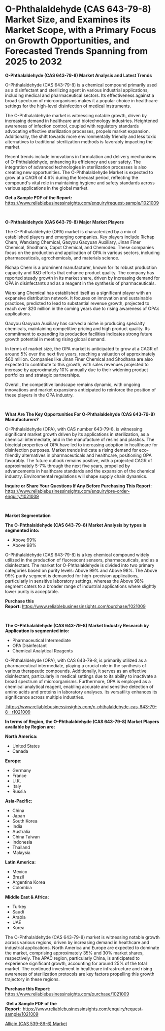 <p><h1>O-Phthalaldehyde (CAS 643-79-8) Market Size, and Examines its Market Scope, with a Primary Focus on Growth Opportunities, and Forecasted Trends Spanning from 2025 to 2032</h1></p><p><strong>O-Phthalaldehyde (CAS 643-79-8) Market Analysis and Latest Trends</strong></p>
<p><p>O-Phthalaldehyde (CAS 643-79-8) is a chemical compound primarily used as a disinfectant and sterilizing agent in various industrial applications, including medical and pharmaceutical sectors. Its effectiveness against a broad spectrum of microorganisms makes it a popular choice in healthcare settings for the high-level disinfection of medical instruments. </p><p>The O-Phthalaldehyde market is witnessing notable growth, driven by increasing demand in healthcare and biotechnology industries. Heightened awareness of infection control, coupled with regulatory standards advocating effective sterilization processes, propels market expansion. Additionally, the shift towards more environmentally friendly and less toxic alternatives to traditional sterilization methods is favorably impacting the market.</p><p>Recent trends include innovations in formulation and delivery mechanisms of O-Phthalaldehyde, enhancing its efficiency and user safety. The integration of advanced technologies in sterilization processes is also creating new opportunities. The O-Phthalaldehyde Market is expected to grow at a CAGR of 4.6% during the forecast period, reflecting the compound's vital role in maintaining hygiene and safety standards across various applications in the global market.</p></p>
<p><strong>Get a Sample PDF of the Report:&nbsp;</strong> <a href="https://www.reliablebusinessinsights.com/enquiry/request-sample/1021009?utm_campaign=2296&utm_medium=2&utm_source=Github&utm_content=ia&utm_term=21032025&utm_id=o-phthalaldehyde-cas-643-79-8">https://www.reliablebusinessinsights.com/enquiry/request-sample/1021009</a></p>
<p>&nbsp;</p>
<p><strong>O-Phthalaldehyde (CAS 643-79-8) Major Market Players</strong></p>
<p><p>The O-Phthalaldehyde (OPA) market is characterized by a mix of established players and emerging companies. Key players include Richap Chem, Wanxiang Chemical, Gaoyou Gaoyuan Auxiliary, Jinan Finer Chemical, Shodhana, Capot Chemical, and Chemodex. These companies focus on the production and application of OPA in various sectors, including pharmaceuticals, agrochemicals, and materials science.</p><p>Richap Chem is a prominent manufacturer, known for its robust production capacity and R&D efforts that enhance product quality. The company has reported steady growth in its market share, driven by increasing demand for OPA in disinfectants and as a reagent in the synthesis of pharmaceuticals. </p><p>Wanxiang Chemical has established itself as a significant player with an expansive distribution network. It focuses on innovation and sustainable practices, predicted to lead to substantial revenue growth, projected to reach over $20 million in the coming years due to rising awareness of OPA’s applications.</p><p>Gaoyou Gaoyuan Auxiliary has carved a niche in producing specialty chemicals, maintaining competitive pricing and high product quality. Its commitment to expanding its production facilities indicates strong future growth potential in meeting rising global demand.</p><p>In terms of market size, the OPA market is anticipated to grow at a CAGR of around 5% over the next five years, reaching a valuation of approximately $60 million. Companies like Jinan Finer Chemical and Shodhana are also expected to contribute to this growth, with sales revenues projected to increase by approximately 10% annually due to their widening product portfolios and strategic partnerships.</p><p>Overall, the competitive landscape remains dynamic, with ongoing innovations and market expansions anticipated to reinforce the position of these players in the OPA industry.</p></p>
<p>&nbsp;</p>
<p><strong>What Are The Key Opportunities For O-Phthalaldehyde (CAS 643-79-8) Manufacturers?</strong></p>
<p><p>O-Phthalaldehyde (OPA), with CAS number 643-79-8, is witnessing significant market growth driven by its applications in sterilization, as a chemical intermediate, and in the manufacture of resins and plastics. The biocidal properties of OPA have led to increasing adoption in healthcare for disinfection purposes. Market trends indicate a rising demand for eco-friendly alternatives in pharmaceuticals and healthcare, positioning OPA favorably. The future outlook remains positive, with a projected CAGR of approximately 5-7% through the next five years, propelled by advancements in healthcare standards and the expansion of the chemical industry. Environmental regulations will shape supply chain dynamics.</p></p>
<p><strong>Inquire or Share Your Questions If Any Before Purchasing This Report:</strong> <a href="https://www.reliablebusinessinsights.com/enquiry/pre-order-enquiry/1021009?utm_campaign=2296&utm_medium=2&utm_source=Github&utm_content=ia&utm_term=21032025&utm_id=o-phthalaldehyde-cas-643-79-8">https://www.reliablebusinessinsights.com/enquiry/pre-order-enquiry/1021009</a></p>
<p>&nbsp;</p>
<p><strong>Market Segmentation</strong></p>
<p><strong>The O-Phthalaldehyde (CAS 643-79-8) Market Analysis by types is segmented into:</strong></p>
<p><ul><li>Above 99%</li><li>Above 98%</li></ul></p>
<p><p>O-Phthalaldehyde (CAS 643-79-8) is a key chemical compound widely utilized in the production of fluorescent sensors, pharmaceuticals, and as a disinfectant. The market for O-Phthalaldehyde is divided into two primary categories based on purity levels: Above 99% and Above 98%. The Above 99% purity segment is demanded for high-precision applications, particularly in sensitive laboratory settings, whereas the Above 98% segment caters to a broader range of industrial applications where slightly lower purity is acceptable.</p></p>
<p><strong>Purchase this Report:&nbsp;</strong><a href="https://www.reliablebusinessinsights.com/purchase/1021009?utm_campaign=2296&utm_medium=2&utm_source=Github&utm_content=ia&utm_term=21032025&utm_id=o-phthalaldehyde-cas-643-79-8">https://www.reliablebusinessinsights.com/purchase/1021009</a></p>
<p>&nbsp;</p>
<p><strong>The O-Phthalaldehyde (CAS 643-79-8) Market Industry Research by Application is segmented into:</strong></p>
<p><ul><li>Pharmaceutical Intermediate</li><li>OPA Disinfectant</li><li>Chemical Analytical Reagents</li></ul></p>
<p><p>O-Phthalaldehyde (OPA), with CAS 643-79-8, is primarily utilized as a pharmaceutical intermediate, playing a crucial role in the synthesis of various therapeutic compounds. Additionally, it serves as an effective disinfectant, particularly in medical settings due to its ability to inactivate a broad spectrum of microorganisms. Furthermore, OPA is employed as a chemical analytical reagent, enabling accurate and sensitive detection of amino acids and proteins in laboratory analyses. Its versatility enhances its significance across multiple industries.</p></p>
<p><a href="https://www.reliablebusinessinsights.com/o-phthalaldehyde-cas-643-79-8--r1021009?utm_campaign=2296&utm_medium=2&utm_source=Github&utm_content=ia&utm_term=21032025&utm_id=o-phthalaldehyde-cas-643-79-8">&nbsp;https://www.reliablebusinessinsights.com/o-phthalaldehyde-cas-643-79-8--r1021009</a></p>
<p><strong>In terms of Region, the O-Phthalaldehyde (CAS 643-79-8) Market Players available by Region are:</strong></p>
<p>
    <p> <strong> North America: </strong>
        <ul>
            <li>United States</li>
            <li>Canada</li>
        </ul>
        </p> 
    <p> <strong> Europe: </strong>
        <ul>
            <li>Germany</li>
            <li>France</li>
            <li>U.K.</li>
            <li>Italy</li>
            <li>Russia</li>
        </ul>
        </p> 
    <p> <strong> Asia-Pacific: </strong>
        <ul>
            <li>China</li>
            <li>Japan</li>
            <li>South Korea</li>
            <li>India</li>
            <li>Australia</li>
            <li>China Taiwan</li>
            <li>Indonesia</li>
            <li>Thailand</li>
            <li>Malaysia</li>
        </ul>
        </p> 
    <p> <strong> Latin America: </strong>
        <ul>
            <li>Mexico</li>
            <li>Brazil</li>
            <li>Argentina Korea</li>
            <li>Colombia</li>
        </ul>
        </p> 
    <p> <strong> Middle East & Africa: </strong>
        <ul>
            <li>Turkey</li>
            <li>Saudi</li>
            <li>Arabia</li>
            <li>UAE</li>
            <li>Korea</li>
        </ul>
    </p>
    </p>
<p><p>The O-Phthalaldehyde (CAS 643-79-8) market is witnessing notable growth across various regions, driven by increasing demand in healthcare and industrial applications. North America and Europe are expected to dominate the market, comprising approximately 35% and 30% market shares, respectively. The APAC region, particularly China, is anticipated to experience significant growth, accounting for around 25% of the total market. The continued investment in healthcare infrastructure and rising awareness of sterilization protocols are key factors propelling this growth trajectory in these regions.</p></p>
<p><strong>Purchase this Report: </strong><a href="https://www.reliablebusinessinsights.com/purchase/1021009?utm_campaign=2296&utm_medium=2&utm_source=Github&utm_content=ia&utm_term=21032025&utm_id=o-phthalaldehyde-cas-643-79-8">https://www.reliablebusinessinsights.com/purchase/1021009</a></p>
<p>&nbsp;<strong>Get a Sample PDF of the Report:&nbsp;&nbsp;</strong><a href="https://www.reliablebusinessinsights.com/enquiry/request-sample/1021009?utm_campaign=2296&utm_medium=2&utm_source=Github&utm_content=ia&utm_term=21032025&utm_id=o-phthalaldehyde-cas-643-79-8">https://www.reliablebusinessinsights.com/enquiry/request-sample/1021009</a></p>
<p><strong></strong></p>
<p><p><a href="https://github.com/tambraunrue691969/Market-Research-Report-List-1/blob/main/allicin-cas-539-86-6-market.md?utm_campaign=2296&utm_medium=2&utm_source=Github&utm_content=ia&utm_term=21032025&utm_id=o-phthalaldehyde-cas-643-79-8">Allicin (CAS 539-86-6) Market</a></p></p>